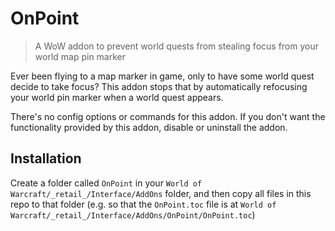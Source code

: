 # OnPoint
> A WoW addon to prevent world quests from stealing focus from your world map pin marker

Ever been flying to a map marker in game, only to have some world quest decide to take focus? This addon stops that by automatically refocusing your world pin marker when a world quest appears.

There's no config options or commands for this addon. If you don't want the functionality provided by this addon, disable or uninstall the addon.

## Installation

Create a folder called `OnPoint` in your `World of Warcraft/_retail_/Interface/AddOns` folder, and then copy all files in this repo to that folder (e.g. so that the `OnPoint.toc` file is at `World of Warcraft/_retail_/Interface/AddOns/OnPoint/OnPoint.toc`)
